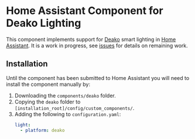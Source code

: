 # Home Assistant Component for Deako Lighting

This component implements support for [Deako](https://deako.com) smart lighting in [Home Assistant](https://home-assistant.io). It is a work in progress, see [issues](https://github.com/iamwillbar/home-assistant-deako/issues) for details on remaining work.

## Installation
Until the component has been submitted to Home Assistant you will need to install the component manually by:

1. Downloading the `components/deako` folder.
2. Copying the `deako` folder to `[installation_root]/config/custom_components/`.
3. Adding the following to `configuration.yaml`:
   ```yaml
   light:
     - platform: deako
   ```
